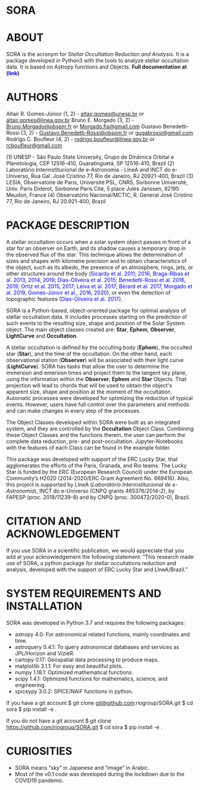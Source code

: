 # SORA

# ABOUT
SORA is the acronym for _Stellar Occultation Reduction and Analysis_. It is a package developed in Python3 with the tools to analyze stellar occultation data. It is based on Astropy functions and Objects. **Full documentation at (<font color=blue>link</font>)**

# AUTHORS

Altair R. Gomes-Júnior (1, 2) - altair.gomes@unesp.br or altair.gomes@linea.gov.br
Bruno E. Morgado (3, 2) - Bruno.Morgado@obspm.fr or Morgado.fis@gmail.com
Gustavo Benedetti-Rossi (3, 2) - Gustavo.Benedetti-Rossi@obspm.fr or gugabrossi@gmail.com
Rodrigo C. Boufleur (4, 2) - rodrigo.boufleur@linea.gov.br or rcboufleur@gmail.com

(1) UNESP - São Paulo State University, Grupo de Dinâmica Orbital e Planetologia, CEP 12516-410, Guaratinguetá, SP 12516-410, Brazil
(2) Laboratório Interinstitucional de e-Astronomia - LIneA and INCT do e-Universo, Rua Gal. José Cristino 77, Rio de Janeiro, RJ 20921-400, Brazil
(3) LESIA, Observatoire de Paris, Université PSL, CNRS, Sorbonne Université, Univ. Paris Diderot, Sorbonne Paris Cité, 5 place Jules Janssen, 92195 Meudon, France
(4) Observatório Nacional/MCTIC, R. General José Cristino 77, Rio de Janeiro, RJ 20.921-400, Brazil

# PACKAGE DESCRIPTION

A stellar occultation occurs when a solar system object passes in front of a star for an observer on Earth, and its shadow causes a temporary drop in the observed flux of the star. This technique allows the determination of sizes and shapes with kilometre precision and to obtain characteristics of the object, such as its albedo, the presence of an atmosphere, rings, jets, or other structures around the body (<font color=blue>Sicardy et al. 2011, 2016; Braga-Ribas et al. 2013, 2014, 2019; Dias-Oliveira et al. 2015; Benedetti-Rossi et al. 2016, 2019; Ortiz et al. 2015, 2017; Leiva et al. 2017; Bérard et al. 2017, Morgado et al. 2019, Gomes-Júnior et al., 2016, 2020</font>), or even the detection of topographic features (<font color=blue>Dias-Oliveira et al. 2017</font>).

SORA is a Python-based, object-oriented package for optimal analysis of stellar occultation data. It includes processes starting on the prediction of such events to the resulting size, shape and position of the Solar System object. The main object classes created are: **Star**, **Ephem**, **Observer**, **LightCurve** and **Occultation**. 




A stellar occultation is defined by the occulting body (**Ephem**), the occulted star (**Star**), and the time of the occultation. On the other hand, each observational station (**Observer**) will be associated with their light curve (**LightCurve**). SORA has tasks that allow the user to determine the immersion and emersion times and project them to the tangent sky plane, using the information within the **Observer**, **Ephem** and **Star** Objects. That projection will lead to chords that will be used to obtain the object's apparent size, shape and position at the moment of the occultation. Automatic processes were developed for optimizing the reduction of typical events. However, users have full control over the parameters and methods and can make changes in every step of the processes.

The Object Classes developed within SORA were built as an integrated system, and they are controlled by the **Occultation** Object Class. Combining these Object Classes and the functions therein, the user can perform the complete data reduction, pre- and post-occultation. Jupyter-Notebooks with the features of each Class can be found in the example folder.

This package was developed with support of the ERC Lucky Star, that agglomerates the efforts of the Paris, Granada, and Rio teams. The Lucky Star is funded by the ERC (European Research Council) under the European Community’s H2020 (2014-2020/ERC Grant Agreement No. 669416). Also, this project is supported by LIneA (_Laboratório Interinstitucional de e-Astronomia_), INCT do e-Universo (CNPQ grants 465376/2014-2), by FAPESP (proc. 2018/11239-8) and by CNPQ (proc. 300472/2020-0), Brazil.

# CITATION AND ACKNOWLEDGEMENT
If you use SORA in a scientific publication, we would appreciate that you add at your acknowledgement the following statement:
“This research made use of SORA, a python package for stellar occultations reduction and analysis, developed with the support of ERC Lucky Star and LIneA/Brazil.”

# SYSTEM REQUIREMENTS AND INSTALLATION

SORA was developed in Python 3.7 and requires the following packages:

  - astropy 4.0: For astronomical related functions, mainly coordinates and time.
  - astroquery 0.4.1: To query astronomical databases and services as JPL/Horizon and VizieR.
  - cartopy 0.17: Geospatial data processing to produce maps.
  - matplotlib 3.1.1: For easy and beautiful plots.
  - numpy 1.18.1: Optimized mathematical functions.
  - scipy 1.4.1: Optimized functions for mathematics, science, and engineering.
  - spiceypy 3.0.2: SPICE/NAIF functions in python.

If you have a git account
$ git clone git@github.com:riogroup/SORA.git
$ cd sora
$ pip install -e .

If you do not have a git account
$ git clone https://github.com/riogroup/SORA.git
$ cd sora
$ pip install -e .

# CURIOSITIES

- SORA means “sky” in Japanese and “image” in Arabic.
- Most of the v0.1 code was developed during the lockdown due to the COVID19 pandemic.

